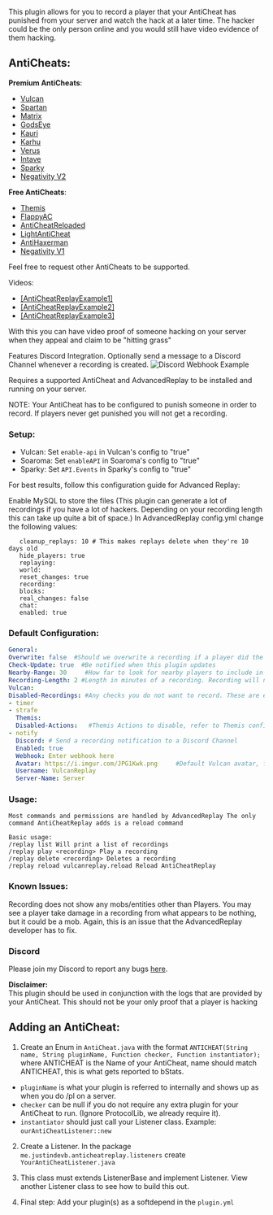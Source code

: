 This plugin allows for you to record a player that your AntiCheat has punished from your server and watch the hack at a later time. The hacker could be the only person online and you would still have video evidence of them hacking.

## AntiCheats:

**Premium AntiCheats**:
 - [Vulcan](https://www.spigotmc.org/resources/83626/)
 - [Spartan](https://www.spigotmc.org/resources/25638/)
 - [Matrix](https://matrix.rip/)
 - [GodsEye](https://www.spigotmc.org/resources/69595/)
 - [Kauri](https://www.spigotmc.org/resources/53721/)
 - [Karhu](https://karhu.cc/)
 - [Verus](https://verus.ac/)
 - [Intave](https://intave.de/)
 - [Sparky](https://sparky.ac/)
 - [Negativity V2](https://www.spigotmc.org/resources/86874/)

**Free AntiCheats**:
 - [Themis](https://www.spigotmc.org/resources/90766/)
 - [FlappyAC](https://www.spigotmc.org/resources/92180/)
 - [AntiCheatReloaded](https://www.spigotmc.org/resources/23799/)
 - [LightAntiCheat](https://www.spigotmc.org/resources/96341/)
 - [AntiHaxerman](https://www.spigotmc.org/resources/83198/)
 - [Negativity V1](https://www.spigotmc.org/resources/48399/)


Feel free to request other AntiCheats to be supported.​

Videos:

- [[AntiCheatReplayExample1]](https://youtu.be/P88KS4W8IGI)
- [[AntiCheatReplayExample2]](https://youtu.be/YDNmiOYlvq8)
- [[AntiCheatReplayExample3]](https://youtu.be/znMqh0mWuyI)


With this you can have video proof of someone hacking on your server when they appeal and claim to be "hitting grass"

Features Discord Integration. Optionally send a message to a Discord Channel whenever a recording is created.
![Discord Webhook Example](https://www.spigotmc.org/attachments/capture-png.665322/)

Requires a supported AntiCheat and AdvancedReplay to be installed and running on your server.

NOTE: Your AntiCheat has to be configured to punish someone in order to record. If players never get punished you will not get a recording.


### Setup:
- Vulcan: Set `enable-api` in Vulcan's config to "true"
- Soaroma: Set `enableAPI` in Soaroma's config to "true"
- Sparky: Set `API.Events` in Sparky's config to "true"

For best results, follow this configuration guide for Advanced Replay:

Enable MySQL to store the files (This plugin can generate a lot of recordings if you have a lot of hackers. Depending on your recording length this can take up quite a bit of space.)
   In AdvancedReplay config.yml change the following values:
```
   cleanup_replays: 10 # This makes replays delete when they're 10 days old
   hide_players: true
   replaying:
   world:
   reset_changes: true
   recording:
   blocks:
   real_changes: false
   chat:
   enabled: true
```
### Default Configuration:
```YAML
General:
Overwrite: false  #Should we overwrite a recording if a player did the same hack on the same date?
Check-Update: true  #Be notified when this plugin updates
Nearby-Range: 30     #How far to look for nearby players to include in the recording? NOTE: The formula is 1/2 of what you put here in each. So it will be 15 blocks in each +x and -x for a total of 30 blocks, etc.
Recording-Length: 2 #Length in minutes of a recording. Recording will not be created until this time has passed from the start of a recording.
Vulcan:
Disabled-Recordings: #Any checks you do not want to record. These are examples, replace/add as many as you want NOTE: Must be lowercase
- timer
- strafe
  Themis:
  Disabled-Actions:   #Themis Actions to disable, refer to Themis config.yml
- notify
  Discord: # Send a recording notification to a Discord Channel
  Enabled: true
  Webhook: Enter webhook here
  Avatar: https://i.imgur.com/JPG1Kwk.png     #Default Vulcan avatar, feel free to change this
  Username: VulcanReplay
  Server-Name: Server
```
### Usage:
```
Most commands and permissions are handled by AdvancedReplay The only command AntiCheatReplay adds is a reload command

Basic usage:
/replay list Will print a list of recordings
/replay play <recording> Play a recording
/replay delete <recording> Deletes a recording
/replay reload vulcanreplay.reload Reload AntiCheatReplay
```
### Known Issues:

Recording does not show any mobs/entities other than Players. You may see a player take damage in a recording from what appears to be nothing, but it could be a mob. Again, this is an issue that the AdvancedReplay developer has to fix.


### Discord

Please join my Discord to report any bugs [here](https://discord.gg/vK3wksVdpb).

**Disclaimer:**<br>
This plugin should be used in conjunction with the logs that are provided by your AntiCheat. This should not be your only proof that a player is hacking

## Adding an AntiCheat:

1. Create an Enum in `AntiCheat.java` with the format `ANTICHEAT(String name, String pluginName, Function checker, Function instantiator);` where ANTICHEAT is the Name of your AntiCheat, name should match ANTICHEAT, this is what gets reported to bStats.
- `pluginName` is what your plugin is referred to internally and shows up as when you do /pl on a server.
- `checker` can be null if you do not require any extra plugin for your AntiCheat to run. (Ignore ProtocolLib, we already require it).
- `instantiator` should just call your Listener class. Example: `ourAntiCheatListener::new`

2. Create a Listener. In the package `me.justindevb.anticheatreplay.listeners` create `YourAntiCheatListener.java`

3. This class must extends ListenerBase and implement Listener. View another Listener class to see how to build this out. <br>

4. Final step: Add your plugin(s) as a softdepend in the `plugin.yml`
